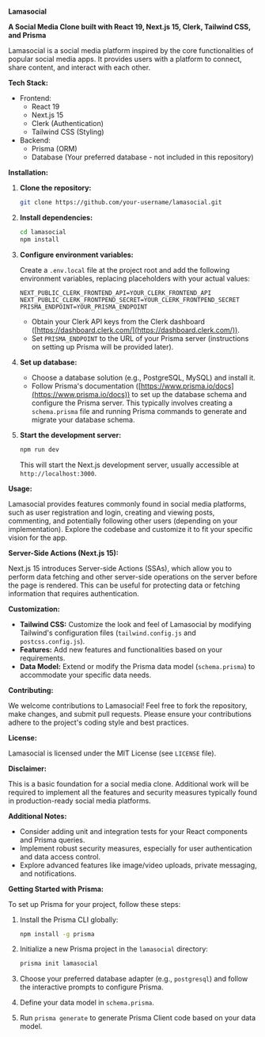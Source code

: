 **Lamasocial**

**A Social Media Clone built with React 19, Next.js 15, Clerk, Tailwind CSS, and Prisma**

Lamasocial is a social media platform inspired by the core functionalities of popular social media apps. It provides users with a platform to connect, share content, and interact with each other.

**Tech Stack:**

* Frontend:
    * React 19
    * Next.js 15
    * Clerk (Authentication)
    * Tailwind CSS (Styling)
* Backend:
    * Prisma (ORM)
    * Database (Your preferred database - not included in this repository)

**Installation:**

1. **Clone the repository:**

   ```bash
   git clone https://github.com/your-username/lamasocial.git
   ```

2. **Install dependencies:**

   ```bash
   cd lamasocial
   npm install
   ```

3. **Configure environment variables:**

   Create a `.env.local` file at the project root and add the following environment variables, replacing placeholders with your actual values:

   ```
   NEXT_PUBLIC_CLERK_FRONTEND_API=YOUR_CLERK_FRONTEND_API
   NEXT_PUBLIC_CLERK_FRONTPEND_SECRET=YOUR_CLERK_FRONTPEND_SECRET
   PRISMA_ENDPOINT=YOUR_PRISMA_ENDPOINT
   ```

   * Obtain your Clerk API keys from the Clerk dashboard ([https://dashboard.clerk.com/](https://dashboard.clerk.com/)).
   * Set `PRISMA_ENDPOINT` to the URL of your Prisma server (instructions on setting up Prisma will be provided later).

4. **Set up database:**

   - Choose a database solution (e.g., PostgreSQL, MySQL) and install it.
   - Follow Prisma's documentation ([https://www.prisma.io/docs](https://www.prisma.io/docs)) to set up the database schema and configure the Prisma server. This typically involves creating a `schema.prisma` file and running Prisma commands to generate and migrate your database schema.

5. **Start the development server:**

   ```bash
   npm run dev
   ```

   This will start the Next.js development server, usually accessible at `http://localhost:3000`.

**Usage:**

Lamasocial provides features commonly found in social media platforms, such as user registration and login, creating and viewing posts, commenting, and potentially following other users (depending on your implementation). Explore the codebase and customize it to fit your specific vision for the app.

**Server-Side Actions (Next.js 15):**

Next.js 15 introduces Server-side Actions (SSAs), which allow you to perform data fetching and other server-side operations on the server before the page is rendered. This can be useful for protecting data or fetching information that requires authentication.

**Customization:**

* **Tailwind CSS:** Customize the look and feel of Lamasocial by modifying Tailwind's configuration files (`tailwind.config.js` and `postcss.config.js`).
* **Features:** Add new features and functionalities based on your requirements.
* **Data Model:** Extend or modify the Prisma data model (`schema.prisma`) to accommodate your specific data needs.

**Contributing:**

We welcome contributions to Lamasocial! Feel free to fork the repository, make changes, and submit pull requests. Please ensure your contributions adhere to the project's coding style and best practices.

**License:**

Lamasocial is licensed under the MIT License (see `LICENSE` file).

**Disclaimer:**

This is a basic foundation for a social media clone. Additional work will be required to implement all the features and security measures typically found in production-ready social media platforms.

**Additional Notes:**

* Consider adding unit and integration tests for your React components and Prisma queries.
* Implement robust security measures, especially for user authentication and data access control.
* Explore advanced features like image/video uploads, private messaging, and notifications.

**Getting Started with Prisma:**

To set up Prisma for your project, follow these steps:

1. Install the Prisma CLI globally:

   ```bash
   npm install -g prisma
   ```

2. Initialize a new Prisma project in the `lamasocial` directory:

   ```bash
   prisma init lamasocial
   ```

3. Choose your preferred database adapter (e.g., `postgresql`) and follow the interactive prompts to configure Prisma.
4. Define your data model in `schema.prisma`.
5. Run `prisma generate` to generate Prisma Client code based on your data model.

